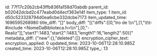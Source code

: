 id: 77f17c20b2cb43ffb836fa158d70abdb
parent_id: b02042dcbd2c477eabd0d4ecf363e14f
item_type: 1
item_id: d50c523328794d0ea6cbe332dcbe7173
item_updated_time: 1696595268980
title_diff: "[]"
body_diff: "[{\"diffs\":[[0,\"tro de \\\n\"],[1,\"\\t\\t- #include <NomeDaBiblioteca.h>\\\n\"],[0,\"- Realiz\"]],\"start1\":1483,\"start2\":1483,\"length1\":16,\"length2\":50}]"
metadata_diff: {"new":{},"deleted":[]}
encryption_cipher_text: 
encryption_applied: 0
updated_time: 2023-10-06T12:28:10.985Z
created_time: 2023-10-06T12:28:10.985Z
type_: 13